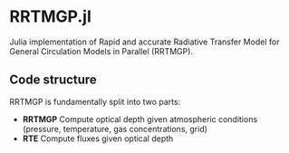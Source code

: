 # RRTMGP.jl

Julia implementation of Rapid and accurate Radiative Transfer Model for General Circulation Models in Parallel (RRTMGP).

## Code structure

RRTMGP is fundamentally split into two parts:

 - **RRTMGP** Compute optical depth given atmospheric conditions (pressure, temperature, gas concentrations, grid)
 - **RTE** Compute fluxes given optical depth

